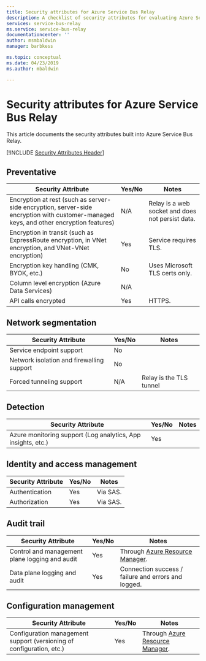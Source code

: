 ```yaml
---
title: Security attributes for Azure Service Bus Relay
description: A checklist of security attributes for evaluating Azure Service Bus Relay
services: service-bus-relay
ms.service: service-bus-relay
documentationcenter: ''
author: msmbaldwin
manager: barbkess

ms.topic: conceptual
ms.date: 04/23/2019
ms.author: mbaldwin

---
```

# Security attributes for Azure Service Bus Relay

This article documents the security attributes built into Azure Service Bus Relay.

[!INCLUDE [Security Attributes Header](../../includes/security-attributes-header.md)]

## Preventative

| Security Attribute | Yes/No | Notes |
|---|---|--|
| Encryption at rest (such as server-side encryption, server-side encryption with customer-managed keys, and other encryption features)|  N/A | Relay is a web socket and does not persist data. |
| Encryption in transit (such as ExpressRoute encryption, in VNet encryption, and VNet-VNet encryption)| Yes | Service requires TLS. |
| Encryption key handling (CMK, BYOK, etc.)| No | Uses Microsoft TLS certs only.  |
| Column level encryption (Azure Data Services)| N/A | |
| API calls encrypted| Yes | HTTPS. |

## Network segmentation

| Security Attribute | Yes/No | Notes |
|---|---|--|
| Service endpoint support| No |  |
| Network isolation and firewalling support| No |  |
| Forced tunneling support| N/A | Relay is the TLS tunnel  |

## Detection

| Security Attribute | Yes/No | Notes|
|---|---|--|
| Azure monitoring support (Log analytics, App insights, etc.)| Yes | |

## Identity and access management

| Security Attribute | Yes/No | Notes|
|---|---|--|
| Authentication| Yes | Via SAS. |
| Authorization|  Yes | Via SAS. |


## Audit trail

| Security Attribute | Yes/No | Notes|
|---|---|--|
| Control and management plane logging and audit| Yes | Through [Azure Resource Manager](../azure-resource-manager/index.yml). |
| Data plane logging and audit| Yes | Connection success / failure and errors and logged.  |

## Configuration management

| Security Attribute | Yes/No | Notes|
|---|---|--|
| Configuration management support (versioning of configuration, etc.)| Yes | Through [Azure Resource Manager](../azure-resource-manager/index.yml).|
